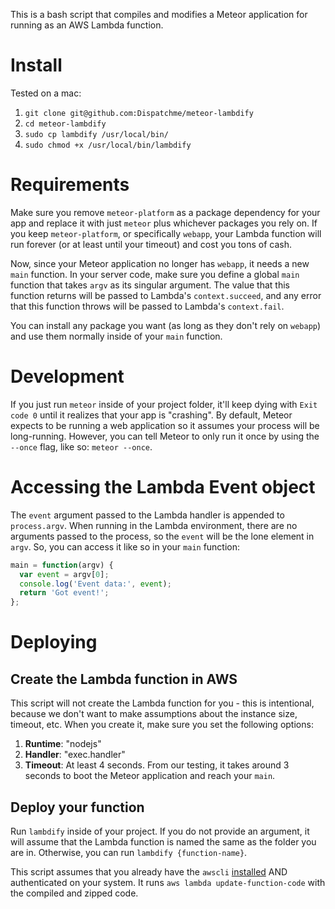 This is a bash script that compiles and modifies a Meteor application for running as an AWS Lambda function.

# Install
Tested on a mac:

1. `git clone git@github.com:Dispatchme/meteor-lambdify`
2. `cd meteor-lambdify`
3. `sudo cp lambdify /usr/local/bin/`
4. `sudo chmod +x /usr/local/bin/lambdify`

# Requirements
Make sure you remove `meteor-platform` as a package dependency for your app and replace it with just `meteor` plus whichever packages you rely on. If you keep `meteor-platform`, or specifically `webapp`, your Lambda function will run forever (or at least until your timeout) and cost you tons of cash.

Now, since your Meteor application no longer has `webapp`, it needs a new `main` function. In your server code, make sure you define a global `main` function that takes `argv` as its singular argument. The value that this function returns will be passed to Lambda's `context.succeed`, and any error that this function throws will be passed to Lambda's `context.fail`.

You can install any package you want (as long as they don't rely on `webapp`) and use them normally inside of your `main` function.

# Development
If you just run `meteor` inside of your project folder, it'll keep dying with `Exit code 0` until it realizes that your app is "crashing". By default, Meteor expects to be running a web application so it assumes your process will be long-running. However, you can tell Meteor to only run it once by using the `--once` flag, like so: `meteor --once`.

# Accessing the Lambda Event object
The `event` argument passed to the Lambda handler is appended to `process.argv`. When running in the Lambda environment, there are no arguments passed to the process, so the `event` will be the lone element in `argv`. So, you can access it like so in your `main` function:

```javascript
main = function(argv) {
  var event = argv[0];
  console.log('Event data:', event);
  return 'Got event!';
};
```

# Deploying
## Create the Lambda function in AWS
This script will not create the Lambda function for you - this is intentional, because we don't want to make assumptions about the instance size, timeout, etc. When you create it, make sure you set the following options:

1. **Runtime**: "nodejs"
2. **Handler**: "exec.handler"
3. **Timeout**: At least 4 seconds. From our testing, it takes around 3 seconds to boot the Meteor application and reach your `main`.

## Deploy your function
Run `lambdify` inside of your project. If you do not provide an argument, it will assume that the Lambda function is named the same as the folder you are in. Otherwise, you can run `lambdify {function-name}`.

This script assumes that you already have the `awscli` [installed](http://docs.aws.amazon.com/cli/latest/userguide/installing.html) AND authenticated on your system. It runs `aws lambda update-function-code` with the compiled and zipped code.

